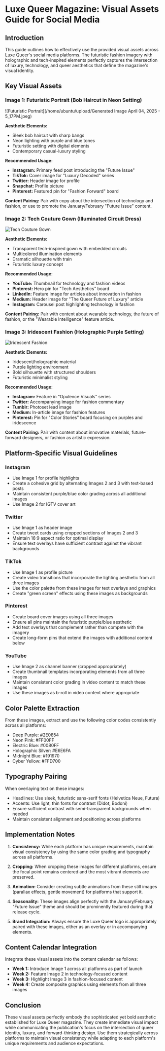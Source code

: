 # Luxe Queer Magazine: Visual Assets Guide for Social Media

## Introduction

This guide outlines how to effectively use the provided visual assets across Luxe Queer's social media platforms. The futuristic fashion imagery with holographic and tech-inspired elements perfectly captures the intersection of luxury, technology, and queer aesthetics that define the magazine's visual identity.

## Key Visual Assets

### Image 1: Futuristic Portrait (Bob Haircut in Neon Setting)
![Futuristic Portrait](/home/ubuntu/upload/Generated Image April 04, 2025 - 5_17PM.jpeg)

**Aesthetic Elements:**
- Sleek bob haircut with sharp bangs
- Neon lighting with purple and blue tones
- Futuristic setting with digital elements
- Contemporary casual-luxury styling

**Recommended Usage:**
- **Instagram:** Primary feed post introducing the "Future Issue"
- **TikTok:** Cover image for "Luxury Decoded" series
- **Twitter:** Header image for profile
- **Snapchat:** Profile picture
- **Pinterest:** Featured pin for "Fashion Forward" board

**Content Pairing:**
Pair with copy about the intersection of technology and fashion, or use to promote the January/February "Future Issue" content.

### Image 2: Tech Couture Gown (Illuminated Circuit Dress)
![Tech Couture Gown](https://private-us-east-1.manuscdn.com/sessionFile/Vc88lv52R091iYdvW91rz0/sandbox/YeO2EGfP94p4KihbekidU4-images_1743845299979_na1fn_L2hvbWUvdWJ1bnR1L3VwbG9hZC9JTUdfMTM1Mg.JPG?Policy=eyJTdGF0ZW1lbnQiOlt7IlJlc291cmNlIjoiaHR0cHM6Ly9wcml2YXRlLXVzLWVhc3QtMS5tYW51c2Nkbi5jb20vc2Vzc2lvbkZpbGUvVmM4OGx2NTJSMDkxaVlkdlc5MXJ6MC9zYW5kYm94L1llTzJFR2ZQOTRwNEtpaGJla2lkVTQtaW1hZ2VzXzE3NDM4NDUyOTk5NzlfbmExZm5fTDJodmJXVXZkV0oxYm5SMUwzVndiRzloWkM5SlRVZGZNVE0xTWcuSlBHIiwiQ29uZGl0aW9uIjp7IkRhdGVMZXNzVGhhbiI6eyJBV1M6RXBvY2hUaW1lIjoxNzY3MjI1NjAwfX19XX0_&Key-Pair-Id=K2HSFNDJXOU9YS&Signature=fl5tkHKNhtO8tfbhobaKz0ANnRApjDDIq4pT9dWiYnevy6JlyxhlQPwfNzpbvSK00oCOndeb1ebijSx-SoMlbBqSb5VLA0FrmcB7fBQ2I600L0XvJIW~wT~pgbBXKY3olr2cXZXsrIbV0IZttJXTwb7Ri~FNvz2KF3~hTwMvxPizPtplW25wSqmy3uHvcGXdEDmdLmXI0lexBDgELkFZjyaE~J3eKfsk3-H9IZ8RiLd39ds-Lj0MdXBSaepkitX1QCWGarYyTqoT3byHomORRDlfRDLLg1zCzFj9cJcMlgMfeY0e8jU0hkyLwYc9Z5IV3NyWnNn~k4k2QUH4RRvt5Q__)

**Aesthetic Elements:**
- Transparent tech-inspired gown with embedded circuits
- Multicolored illumination elements
- Dramatic silhouette with train
- Futuristic luxury concept

**Recommended Usage:**
- **YouTube:** Thumbnail for technology and fashion videos
- **Pinterest:** Hero pin for "Tech Aesthetics" board
- **LinkedIn:** Feature image for articles about innovation in fashion
- **Medium:** Header image for "The Queer Future of Luxury" article
- **Instagram:** Carousel post highlighting technology in fashion

**Content Pairing:**
Pair with content about wearable technology, the future of fashion, or the "Wearable Intelligence" feature article.

### Image 3: Iridescent Fashion (Holographic Purple Setting)
![Iridescent Fashion](https://private-us-east-1.manuscdn.com/sessionFile/Vc88lv52R091iYdvW91rz0/sandbox/YeO2EGfP94p4KihbekidU4-images_1743845299979_na1fn_L2hvbWUvdWJ1bnR1L3VwbG9hZC9JTUdfMTM1Mw.JPG?Policy=eyJTdGF0ZW1lbnQiOlt7IlJlc291cmNlIjoiaHR0cHM6Ly9wcml2YXRlLXVzLWVhc3QtMS5tYW51c2Nkbi5jb20vc2Vzc2lvbkZpbGUvVmM4OGx2NTJSMDkxaVlkdlc5MXJ6MC9zYW5kYm94L1llTzJFR2ZQOTRwNEtpaGJla2lkVTQtaW1hZ2VzXzE3NDM4NDUyOTk5NzlfbmExZm5fTDJodmJXVXZkV0oxYm5SMUwzVndiRzloWkM5SlRVZGZNVE0xTXcuSlBHIiwiQ29uZGl0aW9uIjp7IkRhdGVMZXNzVGhhbiI6eyJBV1M6RXBvY2hUaW1lIjoxNzY3MjI1NjAwfX19XX0_&Key-Pair-Id=K2HSFNDJXOU9YS&Signature=rtEQTcAyVQGajB5h-lEvUFwwD2e8VtrRhxqmSXZ3tAiWTCYo5bzmaWScsW3M4vVcH5ZX9HNlfBGWXbHIK97~KjJV3exs1N-AYajSTX1VaHefH~7daTUM1dRIYeSQiOQ66wGPTNAPdgHUPFqkvXmbmyHgJPFQ-akNYvDhDmmQQWWEAALkQlEOxYxy7n8oQitVCQ1yg3bYfZ-ZGrPjmK1CLA3ADfT61-eMK5KuFmc0~A-ykTcLtXDTKZTe5jeoSLT9wsqLCJeuqGJy-Xxx4UsguLwYch0osDzUCt46TG1MZ~7bJCMqI0AZOGBtvUR8oYqn5qtq1zTPFLx411xvXQuueQ__)

**Aesthetic Elements:**
- Iridescent/holographic material
- Purple lighting environment
- Bold silhouette with structured shoulders
- Futuristic minimalist styling

**Recommended Usage:**
- **Instagram:** Feature in "Opulence Visuals" series
- **Twitter:** Accompanying image for fashion commentary
- **Tumblr:** Photoset lead image
- **Medium:** In-article image for fashion features
- **Pinterest:** Pin for "Color Stories" board focusing on purples and iridescence

**Content Pairing:**
Pair with content about innovative materials, future-forward designers, or fashion as artistic expression.

## Platform-Specific Visual Guidelines

### Instagram
- Use Image 1 for profile highlights
- Create a cohesive grid by alternating Images 2 and 3 with text-based posts
- Maintain consistent purple/blue color grading across all additional images
- Use Image 2 for IGTV cover art

### Twitter
- Use Image 1 as header image
- Create tweet cards using cropped sections of Images 2 and 3
- Maintain 16:9 aspect ratio for optimal display
- Ensure text overlays have sufficient contrast against the vibrant backgrounds

### TikTok
- Use Image 1 as profile picture
- Create video transitions that incorporate the lighting aesthetic from all three images
- Use the color palette from these images for text overlays and graphics
- Create "green screen" effects using these images as backgrounds

### Pinterest
- Create board cover images using all three images
- Ensure all pins maintain the futuristic purple/blue aesthetic
- Add text overlays that complement rather than compete with the imagery
- Create long-form pins that extend the images with additional content below

### YouTube
- Use Image 2 as channel banner (cropped appropriately)
- Create thumbnail templates incorporating elements from all three images
- Maintain consistent color grading in video content to match these images
- Use these images as b-roll in video content where appropriate

## Color Palette Extraction

From these images, extract and use the following color codes consistently across all platforms:

- Deep Purple: #2E0854
- Neon Pink: #FF00FF
- Electric Blue: #0080FF
- Holographic Silver: #E6E6FA
- Midnight Blue: #191970
- Cyber Yellow: #FFD700

## Typography Pairing

When overlaying text on these images:

- Headlines: Use sleek, futuristic sans-serif fonts (Helvetica Neue, Futura)
- Accents: Use light, thin fonts for contrast (Didot, Bodoni)
- Ensure sufficient contrast with semi-transparent backgrounds when needed
- Maintain consistent alignment and positioning across platforms

## Implementation Notes

1. **Consistency:** While each platform has unique requirements, maintain visual consistency by using the same color grading and typography across all platforms.

2. **Cropping:** When cropping these images for different platforms, ensure the focal point remains centered and the most vibrant elements are preserved.

3. **Animation:** Consider creating subtle animations from these still images (parallax effects, gentle movement) for platforms that support it.

4. **Seasonality:** These images align perfectly with the January/February "Future Issue" theme and should be prominently featured during that release cycle.

5. **Brand Integration:** Always ensure the Luxe Queer logo is appropriately paired with these images, either as an overlay or in accompanying elements.

## Content Calendar Integration

Integrate these visual assets into the content calendar as follows:

- **Week 1:** Introduce Image 1 across all platforms as part of launch
- **Week 2:** Feature Image 2 in technology-focused content
- **Week 3:** Highlight Image 3 in fashion-focused content
- **Week 4:** Create composite graphics using elements from all three images

## Conclusion

These visual assets perfectly embody the sophisticated yet bold aesthetic established for Luxe Queer magazine. They create immediate visual impact while communicating the publication's focus on the intersection of queer identity, luxury, and forward-thinking design. Use them strategically across platforms to maintain visual consistency while adapting to each platform's unique requirements and audience expectations.
